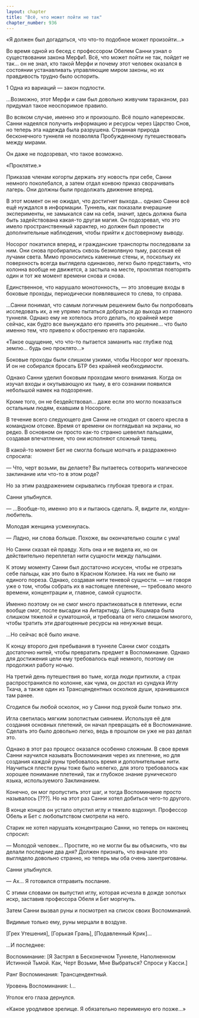 ```yaml
---
layout: chapter
title: "Всё, что может пойти не так"
chapter_number: 936
---
```


«Я должен был догадаться, что что-то подобное может произойти...»

Во время одной из бесед с профессором Обелем Санни узнал о существовании закона Мерфи1. Всё, что может пойти не так, пойдет не так... он не знал, кто такой Мерфи и почему этот человек оказался в состоянии устанавливать управляющие миром законы, но их правдивость трудно было оспорить.

1 Одна из вариаций — закон подлости.

...Возможно, этот Мерфи и сам был довольно живучим тараканом, раз придумал такое неоспоримое правило.

Во всяком случае, именно это и произошло. Всё пошло наперекосяк. Санни надеялся получить информацию и ресурсы через Царство Снов, но теперь эта надежда была разрушена. Странная природа бесконечного туннеля не позволяла Пробужденному путешествовать между мирами.

Он даже не подозревал, что такое возможно.

«Проклятие.»

Приказав членам когорты держать эту новость при себе, Санни немного поколебался, а затем отдал конвою приказ сворачивать лагерь. Они должны были продолжать движение вперед.

В этот момент он не ожидал, что достигнет выхода... однако Санни всё ещё нуждался в информации. Туннель, как показали вчерашние эксперименты, не замыкался сам на себя, значит, здесь должна была быть задействована какая-то другая магия. Он подозревал, что это имело пространственный характер, но должен был провести дополнительные наблюдения, чтобы прийти к достоверному выводу.

Носорог покатился вперед, и гражданские транспорты последовали за ним. Они снова пробирались сквозь безмолвную тьму, рассекая её лучами света. Мимо проносились каменные стены, и, поскольку их поверхность всегда выглядела одинаково, легко было представить, что колонна вообще не движется, а застыла на месте, проклятая повторять один и тот же момент времени снова и снова.

Единственное, что нарушало монотонность, — это зловещие входы в боковые проходы, периодически появлявшиеся то слева, то справа.

...Санни понимал, что самым логичным решением было бы попробовать исследовать их, а не упрямо пытаться добраться до выхода из главного туннеля. Однако ему не хотелось этого делать, по крайней мере сейчас, как будто все вынуждало его принять это решение... что было именно тем, что привело к обострению его паранойи.

«Такое ощущение, что что-то пытается заманить нас глубже под землю... будь оно проклято...»

Боковые проходы были слишком узкими, чтобы Носорог мог проехать. И он не собирался бросать БТР без крайней необходимости.

Однако Санни уделил боковым проходам много внимания. Когда он изучал входы и окутывающую их тьму, в его сознании появился небольшой намек на подозрение.

Кроме того, он не бездействовал... даже если это могло показаться остальным людям, ехавшим в Носороге.

В течение всего следующего дня Санни не отходил от своего кресла в командном отсеке. Время от времени он поглядывал на экраны, но редко. В основном он просто как-то странно шевелил пальцами, создавая впечатление, что они исполняют сложный танец.

В какой-то момент Бет не смогла больше молчать и раздраженно спросила:

— Что, черт возьми, вы делаете? Вы пытаетесь сотворить магическое заклинание или что-то в этом роде?

Но за этим раздражением скрывались глубокая тревога и страх.

Санни улыбнулся.

— ...Вообще-то, именно это я и пытаюсь сделать. Я, видите ли, колдун-любитель.

Молодая женщина усмехнулась.

— Ладно, ни слова больше. Похоже, вы окончательно сошли с ума!

Но Санни сказал ей правду. Хоть она и не видела их, но он действительно переплетал нити сущности между пальцами.

К этому моменту Санни был достаточно искусен, чтобы не отрезать себе пальцы, как это было в Красном Колизее. На них не было ни единого пореза. Однако, создавая нити теневой сущности. — не говоря уже о том, чтобы собрать их в настоящее плетение, — требовало много времени, концентрации и, главное, самой сущности.

Именно поэтому он не смог много практиковаться в плетении, если вообще смог, после высадки на Антарктиду. Цепь Кошмара была слишком тяжелой и суматошной, и требовала от него слишком многого, чтобы тратить эти драгоценные ресурсы на ненужные вещи.

...Но сейчас всё было иначе.

К концу второго дня пребывания в туннеле Санни смог создать достаточно нитей, чтобы превратить предмет в Воспоминание. Однако для достижения цели ему требовалось ещё немного, поэтому он продолжил работу ночью.

На третий день путешествия во тьме, когда люди притихли, а страх распространился по колонне, как чума, он достал из сундука Иглу Ткача, а также один из Трансцендентных осколков души, хранившихся там ранее.

Сгодился бы любой осколок, но у Санни под рукой были только эти.

Игла светилась мягким золотистым сиянием. Используя её для создания основных плетений, он начал превращать её в Воспоминание. Сделать это было довольно легко, ведь в прошлом он уже не раз делал это.

Однако в этот раз процесс оказался особенно сложным. В свое время Санни научился называть Воспоминания через их плетение, но для создания каждой руны требовалось время и дополнительные нити. Научиться плести руны тоже было нелегко, для этого требовалось как хорошее понимание плетений, так и глубокое знание рунического языка, используемого Заклинанием.

Конечно, он мог пропустить этот шаг, и тогда Воспоминание просто называлось [???]. Но на этот раз Санни хотел добиться чего-то другого.

В конце концов он устало опустил иглу и тяжело вздохнул. Профессор Обель и Бет с любопытством смотрели на него.

Старик не хотел нарушать концентрацию Санни, но теперь он наконец спросил:

— Молодой человек... Простите, но не могли бы вы объяснить, что вы делали последние два дня? Должен признать, что вначале это выглядело довольно странно, но теперь мы оба очень заинтригованы.

Санни улыбнулся.

— Ах... Я готовился отправить послание.

С этими словами он выпустил иглу, которая исчезла в дожде золотых искр, заставив профессора Обеля и Бет моргнуть.

Затем Санни вызвал руны и посмотрел на список своих Воспоминаний.

Видимые только ему, руны мерцали в воздухе.

[Грех Утешения], [Горькая Грань], [Подавленный Крик]...

...И последнее:

Воспоминание: [Я Застрял в Бесконечном Туннеле, Наполненном Истинной Тьмой. Как, Черт Возьми, Мне Выбраться? Спроси у Касси.]

Ранг Воспоминания: Трансцендентный.

Уровень Воспоминания: I...

Уголок его глаза дернулся.

«Какое уродливое зрелище. Я обязательно переименую его позже...»